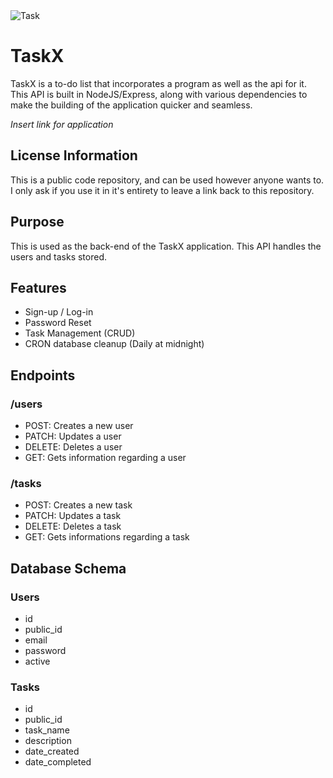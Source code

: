 <img src="https://i.ibb.co/JjPmhf4/Task.png" alt="Task" style="max-width: 300px; max-height: 300px; text-align: center;" />

# TaskX

TaskX is a to-do list that incorporates a program as well as the api for it. This API is built in NodeJS/Express, along with various dependencies to make the building of the application quicker and seamless.

*Insert link for application*

## License Information

This is a public code repository, and can be used however anyone wants to. I only ask if you use it in it's entirety to leave a link back to this repository.

## Purpose

This is used as the back-end of the TaskX application. This API handles the users and tasks stored.

## Features

 - Sign-up / Log-in
 - Password Reset
 - Task Management (CRUD)
 - CRON database cleanup (Daily at midnight)

## Endpoints

### /users
 - POST: Creates a new user
 - PATCH: Updates a user
 - DELETE: Deletes a user
 - GET: Gets information regarding a user

### /tasks
 - POST: Creates a new task
 - PATCH: Updates a task
 - DELETE: Deletes a task
 - GET: Gets informations regarding a task

## Database Schema

### Users
 - id
 - public_id
 - email
 - password
 - active

### Tasks
 - id
 - public_id
 - task_name
 - description
 - date_created
 - date_completed